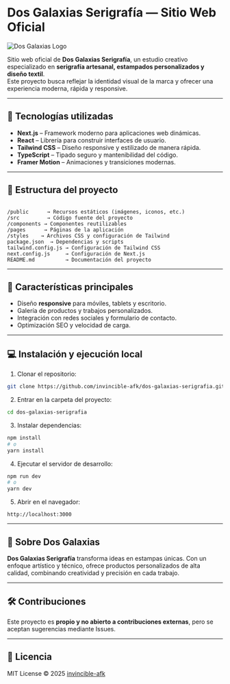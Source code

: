 # Dos Galaxias Serigrafía — Sitio Web Oficial

![Dos Galaxias Logo](./public/logo.png)

Sitio web oficial de **Dos Galaxias Serigrafía**, un estudio creativo especializado en **serigrafía artesanal, estampados personalizados y diseño textil**.  
Este proyecto busca reflejar la identidad visual de la marca y ofrecer una experiencia moderna, rápida y responsive.

---

## 🚀 Tecnologías utilizadas

- **Next.js** – Framework moderno para aplicaciones web dinámicas.
- **React** – Librería para construir interfaces de usuario.
- **Tailwind CSS** – Diseño responsive y estilizado de manera rápida.
- **TypeScript** – Tipado seguro y mantenibilidad del código.
- **Framer Motion** – Animaciones y transiciones modernas.

---

## 🧩 Estructura del proyecto

```

/public      → Recursos estáticos (imágenes, iconos, etc.)
/src         → Código fuente del proyecto
/components → Componentes reutilizables
/pages      → Páginas de la aplicación
/styles    → Archivos CSS y configuración de Tailwind
package.json  → Dependencias y scripts
tailwind.config.js → Configuración de Tailwind CSS
next.config.js     → Configuración de Next.js
README.md          → Documentación del proyecto

````

---

## 🌟 Características principales

- Diseño **responsive** para móviles, tablets y escritorio.
- Galería de productos y trabajos personalizados.
- Integración con redes sociales y formulario de contacto.
- Optimización SEO y velocidad de carga.

---

## 💻 Instalación y ejecución local

1. Clonar el repositorio:
```bash
git clone https://github.com/invincible-afk/dos-galaxias-serigrafia.git
````

2. Entrar en la carpeta del proyecto:

```bash
cd dos-galaxias-serigrafia
```

3. Instalar dependencias:

```bash
npm install
# o
yarn install
```

4. Ejecutar el servidor de desarrollo:

```bash
npm run dev
# o
yarn dev
```

5. Abrir en el navegador:

```
http://localhost:3000
```

---

## 🌌 Sobre Dos Galaxias

**Dos Galaxias Serigrafía** transforma ideas en estampas únicas. Con un enfoque artístico y técnico, ofrece productos personalizados de alta calidad, combinando creatividad y precisión en cada trabajo.

---

## 🛠️ Contribuciones

Este proyecto es **propio y no abierto a contribuciones externas**, pero se aceptan sugerencias mediante Issues.

---

## 📄 Licencia

MIT License © 2025 [invincible-afk](https://github.com/invincible-afk)




